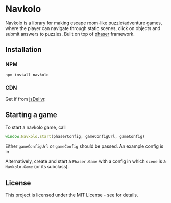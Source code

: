 # Navkolo

Navkolo is a library for making escape room-like puzzle/adventure games, where the player can navigate through static scenes, click on objects and submit answers to puzzles. Built on top of [phaser](https://github.com/photonstorm/phaser) framework.

## Installation

### NPM

```bash
npm install navkolo
```

### CDN

Get if from [jsDelivr](https://www.jsdelivr.com/).

## Starting a game

To start a navkolo game, call

```js
window.Navkolo.start(phaserConfig, gameConfigUrl, gameConfig)
```

Either `gameConfigUrl` or `gameConfig` should be passed. An example config is in [](test_config/config.json)

Alternatively, create and start a `Phaser.Game` with a config in which `scene` is a `Navkolo.Game` (or its subclass).

## License

This project is licensed under the MIT License - see [](LICENSE.md) for details.
